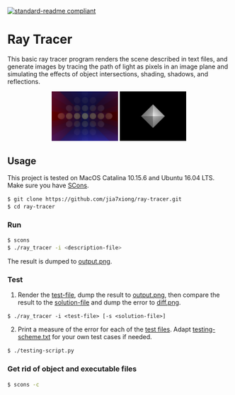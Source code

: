 [![standard-readme compliant](https://img.shields.io/badge/readme%20style-standard-brightgreen.svg?style=flat-square)](https://github.com/RichardLitt/standard-readme)

# Ray Tracer
This basic ray tracer program renders the scene described in text files, and generate images by tracing the path of light as pixels in an image plane and simulating the effects of object intersections, shading, shadows, and reflections.
<p align="center">
<img src="tests/solutions/25.png" width="150"/> <img src="tests/solutions/27.png" width="150"/>
</p>

## Usage
This project is tested on MacOS Catalina 10.15.6 and Ubuntu 16.04 LTS. Make sure you have [SCons](https://scons.org/pages/download.html).
```sh
$ git clone https://github.com/jia7xiong/ray-tracer.git
$ cd ray-tracer
```

### Run
 ```sh
$ scons
$ ./ray_tracer -i <description-file>
 ```
The result is dumped to [output.png](output).
### Test
1. Render the [test-file](tests/cases), dump the result to [output.png](output), then compare the result to the [solution-file](tests/solutions) and dump the error to [diff.png](output).
```
$ ./ray_tracer -i <test-file> [-s <solution-file>]
```
2. Print a measure of the error for each of the [test files](tests/cases). Adapt [testing-scheme.txt](tests/testing-scheme.txt) for your own test cases if needed.
```sh
$ ./testing-script.py
```

### Get rid of object and executable files
```sh
$ scons -c
```